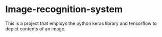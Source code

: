 # Image-recognition-system
This is a project that employs the python keras library and tensorflow to depict contents of an image.
